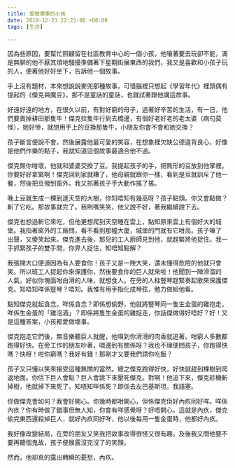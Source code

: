 ```yaml
---
title: 愛做壞事的小孩
date: 2010-12-23 22:23:00 +08:00
tags: [生活]

---
```


 因為些原因，要幫忙照顧留在社區教育中心的一個小孩，他嚷著要去玩卻不能，滿是無聊的他不厭其煩地騷擾準備著下星期街展東西的我們，我又是喜歡和小孩子玩的人，便著他好好坐下，告訴他一個故事。  
  
 手上沒有題材，本來想說說麥兜那種故事，可惜腦裡只想起《學習年代》裡頭偶有提起的《傑克與魔豆》，那不是童話的童話，也就試著跟他講這故事。  
  
 好遠好遠的地方，在很久以前，有對好窮的母子，過著好辛苦的生活，有一日，他們要賣掉耕田那隻牛！傑克拉隻牛行到去橋邊，有個好老好老的老太婆（病句莫怪），她好慘，就想用手上的豆換那隻牛，小朋友你會不會和她交換？  
  
 孩子斷言便說不會，然後展露他最可愛的笑容，在想象裡欠缺公德違背良心，好像是他們作樂的點子，我就知道這個故事最適合他不過。  
  
 傑克無你咁壞，他就和婆婆交換了豆。我提起孩子的手，把無形的豆放到他掌裡。你要好好拿緊啊！傑克回到家就糟了，他母親就跟你一樣，看到是豆就訓斥了他一餐，然後把豆撥到窗外。我又抓著孩子手大動作搖了搖。  
  
 晚上豆就生成一棵到達天空的大樹，你知唔知有幾高呀？孩子點頭。你又會點做？斬了它吃。那故事就完了。我咧嘴笑笑，他又說不好，著我繼續說下去。  
  
 傑克也想過斬它來吃，但他更想爬到天空睡在雲上，點知原來雲上有個好大的城堡。我指著窗外的工廠問，看不看到那幢大廈，城堡的門就有它咁高。孩子嘩了 出聲，又傻笑起來。傑克進去後，那兒的工人廚師見到他，就趕緊將他捉住。我一手抓緊孩子的雙手問，你畀人捉住，知唔知點解？  
  
 我張開大口便道因為有人要食你！孩子又是一陣大笑，還未懂得危險的他就只會笑。所以班工人捉起你來保護你，然後要食你的巨人就來啦！他聞到一陣滑溜的 人氣，好似你塊面咁白滑的人味，就想食人。在旁的人柱豎琴趕緊奏起歌來保護傑克。知唔知咩係豎琴？唔知。我惟有用手指化成琴弦，勉力做給他看。  
  
 點知傑克就起貪念。咩係貪念？即係想偷野，他就將豎琴同一隻生金蛋的雞抱走。咩係生金蛋的「雞泡酒」？即係將隻生金蛋的雞捉走，你話傑做得好唔好？好！又是這種答案，小孩都愛做壞事。  
  
 傑克抱走它們後，無音樂聽巨人就醒，他嗅到你滑滑的肉香就追著。咁窮人多數都跑得好快。在旁工作的朋友吵著，喂邊到有關係呀？我也不理便問孩子，你跑得快嗎？快呀！咁你窮嗎？我好有錢！那剛才又要我們請你吃飯？  
  
 孩子又只懂以笑來接受這種無關的當然。總之傑克跑得好快，好快就趕到棵樹到爬返地面。你估下巨人會點？巨人會跳下來壓死傑克。對啊！他追下來，傑克趁機斬掉樹，他就掉下來死了。知唔知咩係死？即係去左巴基斯坦。我語塞。  
  
 你做傑克會如何？我會好開心。你幾時都咁開心，但係傑克佢好內疚同好咩。咩係內疚？你有時做了錯事但無人知，你會有咩感覺呀？好唔開心。這就是內疚，傑克偷完東西還殺掉巨人，就好內疚同好咩，他以後每用一隻金蛋時，他都好內疚。  
  
 我好像改變結局，在旁的朋友又笑我把故事改得很怪又很有趣。及後我又問他要不要再聽個鬼故，孩子便展露沒完沒了的笑顏。  
  
 然而，他卻真的露出轉瞬的憂愁，內疚。
